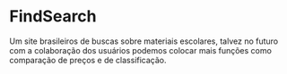 # FindSearch

Um site brasileiros de buscas sobre materiais escolares, talvez no futuro com a colaboração dos usuários podemos colocar mais funções como comparação de preços e de classificação. 
